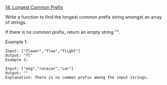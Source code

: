 [14. Longest Common Prefix](https://leetcode.com/problems/longest-common-prefix/
)

Write a function to find the longest common prefix string amongst an array of strings.

If there is no common prefix, return an empty string "".

Example 1:

```plaintxt
Input: ["flower","flow","flight"]
Output: "fl"
Example 2:
```

```plaintxt
Input: ["dog","racecar","car"]
Output: ""
Explanation: There is no common prefix among the input strings.
```
